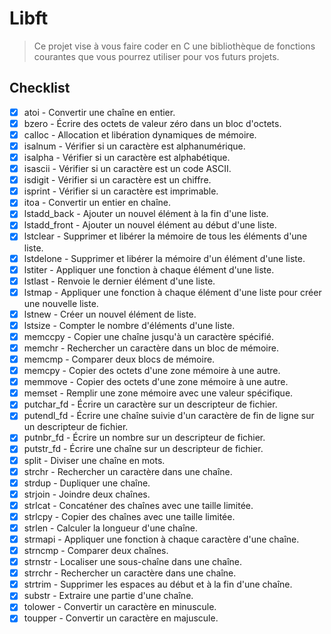 # Libft
> Ce projet vise à vous faire coder en C une bibliothèque de fonctions courantes que vous pourrez utiliser pour vos futurs projets.

## Checklist
- [x] atoi - Convertir une chaîne en entier.
- [x] bzero - Écrire des octets de valeur zéro dans un bloc d'octets.
- [x] calloc - Allocation et libération dynamiques de mémoire.
- [x] isalnum - Vérifier si un caractère est alphanumérique.
- [x] isalpha - Vérifier si un caractère est alphabétique.
- [x] isascii - Vérifier si un caractère est un code ASCII.
- [x] isdigit - Vérifier si un caractère est un chiffre.
- [x] isprint - Vérifier si un caractère est imprimable.
- [x] itoa - Convertir un entier en chaîne.
- [x] lstadd_back - Ajouter un nouvel élément à la fin d'une liste.
- [x] lstadd_front - Ajouter un nouvel élément au début d'une liste.
- [x] lstclear - Supprimer et libérer la mémoire de tous les éléments d'une liste.
- [x] lstdelone - Supprimer et libérer la mémoire d'un élément d'une liste.
- [x] lstiter - Appliquer une fonction à chaque élément d'une liste.
- [x] lstlast - Renvoie le dernier élément d'une liste.
- [x] lstmap - Appliquer une fonction à chaque élément d'une liste pour créer une nouvelle liste.
- [x] lstnew - Créer un nouvel élément de liste.
- [x] lstsize - Compter le nombre d'éléments d'une liste.
- [x] memccpy - Copier une chaîne jusqu'à un caractère spécifié.
- [x] memchr - Rechercher un caractère dans un bloc de mémoire.
- [x] memcmp - Comparer deux blocs de mémoire.
- [x] memcpy - Copier des octets d'une zone mémoire à une autre.
- [x] memmove - Copier des octets d'une zone mémoire à une autre.
- [x] memset - Remplir une zone mémoire avec une valeur spécifique.
- [x] putchar_fd - Écrire un caractère sur un descripteur de fichier.
- [x] putendl_fd - Écrire une chaîne suivie d'un caractère de fin de ligne sur un descripteur de fichier.
- [x] putnbr_fd - Écrire un nombre sur un descripteur de fichier.
- [x] putstr_fd - Écrire une chaîne sur un descripteur de fichier.
- [x] split - Diviser une chaîne en mots.
- [x] strchr - Rechercher un caractère dans une chaîne.
- [x] strdup - Dupliquer une chaîne.
- [x] strjoin - Joindre deux chaînes.
- [x] strlcat - Concaténer des chaînes avec une taille limitée. 
- [x] strlcpy - Copier des chaînes avec une taille limitée.
- [x] strlen - Calculer la longueur d'une chaîne.
- [x] strmapi - Appliquer une fonction à chaque caractère d'une chaîne.   
- [x] strncmp - Comparer deux chaînes.
- [x] strnstr - Localiser une sous-chaîne dans une chaîne.
- [x] strrchr - Rechercher un caractère dans une chaîne.
- [x] strtrim - Supprimer les espaces au début et à la fin d'une chaîne.
- [x] substr - Extraire une partie d'une chaîne.
- [x] tolower - Convertir un caractère en minuscule.
- [x] toupper - Convertir un caractère en majuscule.
